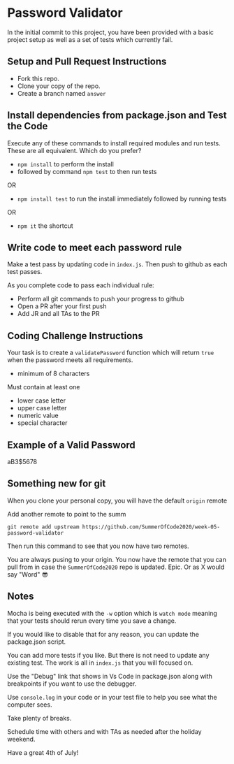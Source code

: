 # Password Validator

In the initial commit to this project, you have been provided with a basic project setup as well as a set of tests which currently fail. 

## Setup and Pull Request Instructions

- Fork this repo.
- Clone your copy of the repo.
- Create a branch named `answer`

## Install dependencies from package.json and Test the Code

Execute any of these commands to install required modules and run tests. These are all equivalent. Which do you prefer?

- `npm install` to perform the install
- followed by command `npm test` to then run tests

OR

- `npm install test` to run the install immediately followed by running tests

OR

- `npm it` the shortcut


## Write code to meet each password rule

Make a test pass by updating code in `index.js`. Then push to github as each test passes.

As you complete code to pass each individual rule:

- Perform all git commands to push your progress to github
- Open a PR after your first push
- Add JR and all TAs to the PR

## Coding Challenge Instructions

Your task is to create a `validatePassword` function which will return `true` when the password meets all requirements.

- minimum of 8 characters

Must contain at least one

- lower case letter
- upper case letter
- numeric value
- special character

## Example of a Valid Password

aB3$5678

## Something new for git

When you clone your personal copy, you will have the default `origin` remote

Add another remote to point to the summ

`git remote add upstream https://github.com/SummerOfCode2020/week-05-password-validator`

Then run this command to see that you now have two remotes.

You are always pusing to your origin.  You now have the remote that you can pull from in case the `SummerOfCode2020` repo is updated. Epic. Or as X would say "Word" 😎

## Notes

Mocha is being executed with the `-w` option which is `watch mode` meaning that your tests should rerun every time you save a change.

If you would like to disable that for any reason, you can update the package.json script.

You can add more tests if you like. But there is not need to update any existing test. The work is all in `index.js` that you will focused on.

Use the "Debug" link that shows in Vs Code in package.json along with breakpoints if you want to use the debugger.

Use `console.log` in your code or in your test file to help you see what the computer sees.

Take plenty of breaks.  

Schedule time with others and with TAs as needed after the holiday weekend.

Have a great 4th of July!
